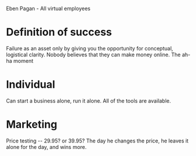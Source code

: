 Eben Pagan - All virtual employees

# Definition of success
Failure as an asset only by giving you the opportunity for conceptual, logistical clarity.
Nobody believes that they can make money online. The ah-ha moment 

# Individual
Can start a business alone, run it alone. All of the tools are available. 

# Marketing 
Price testing -- 29.95? or 39.95? 
The day he changes the price, he leaves it alone for the day, and wins more. 
